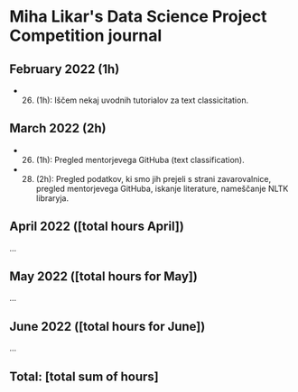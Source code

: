 # Miha Likar's Data Science Project Competition journal

## February 2022 (1h)

* 26. (1h): Iščem nekaj uvodnih tutorialov za text classicitation.

## March 2022 (2h)

* 26. (1h): Pregled mentorjevega GitHuba (text classification).
* 28. (2h): Pregled podatkov, ki smo jih prejeli s strani zavarovalnice, pregled mentorjevega GitHuba, iskanje literature, nameščanje NLTK libraryja.

## April 2022 ([total hours April])

...

## May 2022 ([total hours for May])

...

## June 2022 ([total hours for June])

...

## Total: [total sum of hours]
